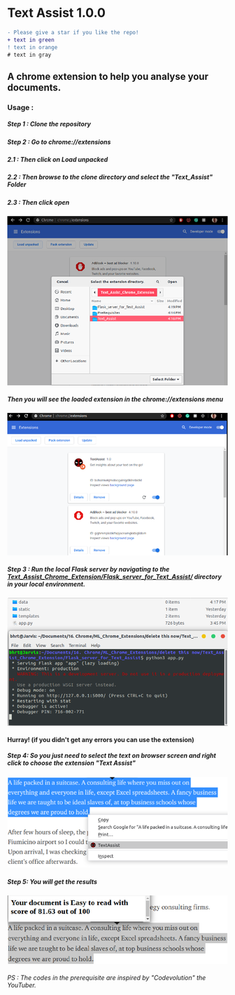 # Text Assist 1.0.0
```diff
- Please give a star if you like the repo! 
+ text in green
! text in orange
# text in gray
```
## A chrome extension to help you analyse your documents.

### Usage :
##### Step 1 : Clone the repository

##### Step 2 : Go to chrome://extensions
##### 2.1 : Then click on Load unpacked 
##### 2.2 : Then browse to the clone directory and select the "Text_Assist" Folder
##### 2.3 : Then click open

![](Snaps_for_Readme/browse.png)

##### Then you will see the loaded extension in the chrome://extensions menu

![](Snaps_for_Readme/Extension_page.png)

##### Step 3 : Run the local Flask server by navigating to the [Text_Assist_Chrome_Extension/Flask_server_for_Text_Assist/](https://github.com/bhrt-sharma/Text_Assist_Chrome_Extension/tree/master/Flask_server_for_Text_Assist) directory in your local environment.
![](Snaps_for_Readme/Flask_server.png)

#### Hurray! (if you didn't get any errors you can use the extension)

##### Step 4: So you just need to select the text on browser screen and right click to choose the extension "Text Assist"

![](Snaps_for_Readme/selection.png)

##### Step 5: You will get the results

![](Snaps_for_Readme/score.png)




###### PS : The codes in the prerequisite are inspired by "Codevolution" the YouTuber.
